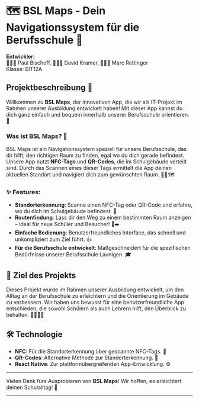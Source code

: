 # 🗺️ BSL Maps - Dein Navigationssystem für die Berufsschule 🏫

**Entwickler:**  
👨🏾‍💻 Paul Bischoff, 👨🏻‍💻 David Kramer, 👨🏽‍💻 Marc Rettinger  
Klasse: EIT12A

## Projektbeschreibung 📱

Willkommen zu **BSL Maps**, der innovativen App, die wir als IT-Projekt im Rahmen unserer Ausbildung entwickelt haben! Mit dieser App kannst du dich ganz einfach und bequem innerhalb unserer Berufsschule orientieren. 🧭

### Was ist BSL Maps? 🤔

BSL Maps ist ein Navigationssystem speziell für unsere Berufsschule, das dir hilft, den richtigen Raum zu finden, egal wo du dich gerade befindest. Unsere App nutzt **NFC-Tags** und **QR-Codes**, die im Schulgebäude verteilt sind. Durch das Scannen eines dieser Tags ermittelt die App deinen aktuellen Standort und navigiert dich zum gewünschten Raum. 🚶‍♂️🗺️

### ✨ Features:

- **Standorterkennung**: Scanne einen NFC-Tag oder QR-Code und erfahre, wo du dich im Schulgebäude befindest. 📍
- **Routenfindung**: Lass dir den Weg zu einem bestimmten Raum anzeigen – ideal für neue Schüler und Besucher! 🚪➡️
- **Einfache Bedienung**: Benutzerfreundliches Interface, das schnell und unkompliziert zum Ziel führt. 👍
- **Für die Berufsschule entwickelt**: Maßgeschneidert für die spezifischen Bedürfnisse unserer Berufsschule Launigen. 🎓

## 🎯 Ziel des Projekts

Dieses Projekt wurde im Rahmen unserer Ausbildung entwickelt, um den Alltag an der Berufsschule zu erleichtern und die Orientierung im Gebäude zu verbessern. Wir haben uns bewusst für eine benutzerfreundliche App entschieden, die sowohl Schülern als auch Lehrern hilft, den Überblick zu behalten. 👨‍🏫👩‍🎓

## 🛠️ Technologie

- **NFC**: Für die Standorterkennung über gescannte NFC-Tags. 📲
- **QR-Codes**: Alternative Methode zur Standorterkennung. 📸
- **React Native**: Zur plattformübergreifenden App-Entwicklung. ⚙️

---

Vielen Dank fürs Ausprobieren von **BSL Maps**! Wir hoffen, es erleichtert deinen Schulalltag! 🎉

---
